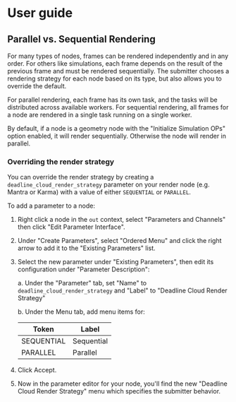 # User guide

## Parallel vs. Sequential Rendering

For many types of nodes, frames can be rendered independently and in any order. For others like simulations, each frame depends on the result of the previous frame and must be rendered sequentially. The submitter chooses a rendering strategy for each node based on its type, but also allows you to override the default.

For parallel rendering, each frame has its own task, and the tasks will be distributed across available workers. For sequential rendering, all frames for a node are rendered in a single task running on a single worker.

By default, if a node is a geometry node with the "Initialize Simulation OPs" option enabled, it will render sequentially. Otherwise the node will render in parallel.

### Overriding the render strategy

You can override the render strategy by creating a `deadline_cloud_render_strategy` parameter on your render node (e.g. Mantra or Karma) with a value of either `SEQUENTIAL` or `PARALLEL`.

To add a parameter to a node:
1. Right click a node in the `out` context, select "Parameters and Channels" then click "Edit Parameter Interface".
2. Under "Create Parameters", select "Ordered Menu" and click the right arrow to add it to the "Existing Parameters" list.
3. Select the new parameter under "Existing Parameters", then edit its configuration under "Parameter Description":
    
    a. Under the "Parameter" tab, set "Name" to `deadline_cloud_render_strategy` and "Label" to "Deadline Cloud Render Strategy"
    
    b. Under the Menu tab, add menu items for:

    | Token      | Label      |
    | ---------- | ---------- |
    | SEQUENTIAL | Sequential |
    | PARALLEL   | Parallel   |
4. Click Accept.
5. Now in the parameter editor for your node, you'll find the new "Deadline Cloud Render Strategy" menu which specifies the submitter behavior.